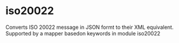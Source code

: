 # iso20022
Converts ISO 20022 message in JSON formt to their XML equivalent.
Supported by a mapper basedon keywords in module iso20022